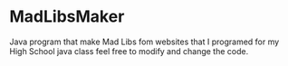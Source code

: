 # MadLibsMaker
 Java program that make Mad Libs fom websites that I programed for my High School java class
 feel free to modify and change the code.
 
 
